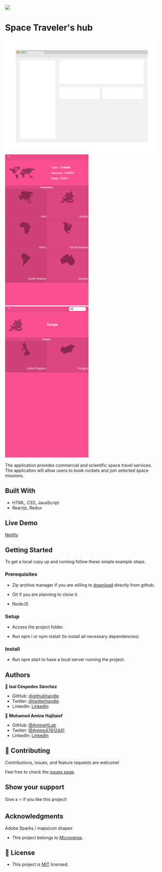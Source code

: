![](https://img.shields.io/badge/Microverse-blueviolet)

# Space Traveler's hub


![screenshot](./app_screenshot.png)
![screenshot](./app_screenshot2.png)
![screenshot](./app_screenshot3.png)

The application provides commercial and scientific space travel services. The application will allow users to book rockets and join selected space missions.

## Built With

- HTML, CSS, JavaScript
- Reactjs, Redux

## Live Demo

[Netlify](https://space-travel-hub-amisai.netlify.app/)

## Getting Started

To get a local copy up and running follow these simple example steps.

### Prerequisites

- Zip archive manager if you are willing to [download](https://github.com/AmineHLub/space-travelers-hub/archive/refs/heads/dev.zip) directly from github.

- Git if you are planning to clone it.

- NodeJS

### Setup

- Access the project folder.

- Run npm i or npm install (to install all necessary dependencies).


### Install

- Run npm start to have a local server running the project.


## Authors

👤 **Isaí Céspedes Sánchez**

- GitHub: [@githubhandle](https://github.com/Lordkaito)
- Twitter: [@twitterhandle](https://twitter.com/Lordkaito_)
- LinkedIn: [LinkedIn](https://www.linkedin.com/in/isai-c%C3%A9spedes-4164a51b4/)

👤 **Mohamed Amine Hajltaief**

- GitHub: [@AmineHLub](https://github.com/AmineHLub)
- Twitter: [@Amino47612441](https://twitter.com/Amino47612441)
- LinkedIn: [LinkedIn](https://www.linkedin.com/in/mohamed-amine-hajltaief-b18863163/)

## 🤝 Contributing

Contributions, issues, and feature requests are welcome!

Feel free to check the [issues page](https://github.com/AmineHLub/space-travelers-hub/issues/).

## Show your support

Give a ⭐️ if you like this project!

## Acknowledgments

Adobe Sparks / mapsicon shapes

- This project belongs to [Microverse](https://microverse.org/).

## 📝 License

- This project is [MIT](./Licenses/MIT.md) licensed.
